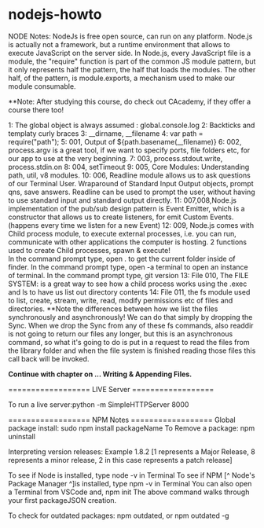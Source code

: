 # nodejs-howto
NODE Notes:  NodeJs is free open source, can run on any platform. Node.js is actually not a framework, but a runtime environment that allows to execute JavaScript on the server side. In Node.js, every JavaScript file is a module, the "require" function is part of the common JS module pattern, but it only represents half the pattern, the half that loads the modules.  The other half, of the pattern, is module.exports, a mechanism used to make our module consumable.  

**Note: After studying this course, do check out CAcademy, if they offer a course there too!

1: The global object is always assumed : global.console.log
2: Backticks and templaty curly braces
3: __dirname, __filename
4: var path = require("path");
5: 001, Output of ${path.basename(__filename)}
6: 002, process.argv is a great tool, if we want to specify ports, file folders etc, for our app to use at the very beginning.
7: 003, process.stdout.write, process.stdin.on
8: 004, setTimeout
9:  005, Core Modules: Understanding path, util, v8 modules.
10: 006, Readline module allows us to ask questions of our Terminal User. Wraparound of Standard Input Output objects, prompt qns, save answers.
Readline can be used to prompt the user, without having to use standard input and standard output directly.
11: 007,008,Node.js implementation of the pub/sub design pattern is Event Emitter, which is a constructor that allows us to create listeners, for emit Custom Events.  (happens every time we listen for a new Event)
12: 009, Node.js comes with Child process module, to execute external processes, i.e. you can run, communicate with other applications the computer is hosting.  2 functions used to create Child processes, spawn & execute!  
In the command prompt type,   open .    to get the current folder inside of finder.
In the command prompt type,   open -a terminal to open an instance of terminal.
In the command prompt type,   git version
13: File 010, The FILE SYSTEM:  is a great way to see how a child process works using the .exec and ls to have us list out directory contents
14: File 011, the fs module used to list, create, stream, write, read, modify permissions etc of files and directories. **Note the differences between how we list the files synchronously and asynchronously! We can do that simply by dropping the Sync. When we drop the Sync from any of these fs commands, also readdir is not going to return our files any longer, but this is an asynchronous command, so what it's going to do is put in a request to read the files from the library folder and when the file system is finished reading those files this call back will be invoked.

**Continue with chapter on ... Writing & Appending Files.**


==================   LIVE Server ==================

To run a live server:python -m SimpleHTTPServer 8000

==================   NPM Notes ==================
Global package install:  sudo npm install packageName
To Remove a package: npm uninstall

Interpreting version releases: Example 1.8.2 [1 represents a Major Release, 8 represents a minor release, 2 in this case represents a patch release]

To see if Node is installed, type node -v in Terminal
To see if NPM [^ Node's Package Manager ^]is installed, type npm -v in Terminal
You can also open a Terminal from VSCode and, 
     npm init 
The above command walks through your first packageJSON creation.  

To check for outdated packages: npm outdated, or npm outdated -g
